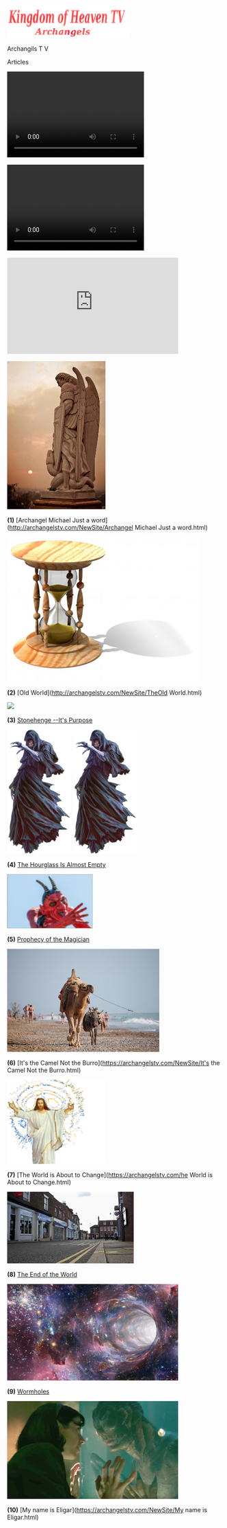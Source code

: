 
![](images/logo_main.png)


Archangils  T V

Articles



<video src="http://kidsbooksandfun.com/Videos/cookiemonster.avi" width="320" height="200" controls preload></video>

<video src="http://kidsbooksandfun.com/Videos/cookiemonster.avi" width="320" height="200" controls preload></video>

<object width="400" height="224" >
<param name="allowfullscreen" value="true" />
<param name="allowscriptaccess" value="always" />
<param name="movie" value="https://www.kidsbooksandfun.com/Videos/cookiemonster.avi" />
<embed src="https://www.kidsbooksandfun.com/Video/cookiemonster.avi type="application/x-shockwave-flash"
allowscriptaccess="always" allowfullscreen="true" width="400" height="224">
</object>

![](images/stmich.jpg)

**(1)** [Archangel Michael Just a word](http://archangelstv.com/NewSite/Archangel Michael Just a word.html)

![](images/hourglass2.jpg)

**(2)** [Old World](http://archangelstv.com/NewSite/TheOld World.html)

![](images/stoneheng.jpg)

**(3)** [Stonehenge --It's Purpose](http://archangelstv.com/Stonehenge/index.html)

![](images/Belicamp4.jpg)    ![](images/Belicamp4.jpg)

**(4)** [The Hourglass Is Almost Empty](http://archangelstv.com/ANewSiteFile/TheHourglassIsAlmostEmpty/index.html)

![](images/belicamp.jpg)

**(5)** [Prophecy of the Magician](https://archangelstv.com/ANewSiteFile/theProphecyoftheMagician/index.html)

![](images/camel1.jpg)

**(6)** [It's the Camel Not the Burro](https://archangelstv.com/NewSite/It's the Camel Not the Burro.html)

![](images/user3_bg.png)

**(7)** [The World is About to Change](https://archangelstv.com/he World is About to Change.html)

![](images/end6.jpg)

**(8)** [The End of the World](https://archangelstv.com/ANewSiteFile/TheEndoftheWorld/index.html)

![](images/What-is-a-Wormhole.jpg)
  
**(9)** [Wormholes](http://archangelstv.com/NewSite/Wormholes/index.html)

![](images/8.jpg)

**(10)** [My name is Eligar](https://archangelstv.com/NewSite/My name is Eligar.html)



